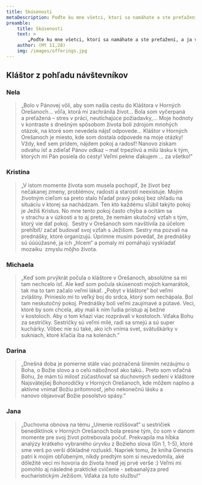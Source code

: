 ```yaml
---
title: Skúsenosti
metaDescription: Poďte ku mne všetci, ktorí sa namáhate a ste preťažení, a ja vás posilním.
preamble:
    title: Skúsenosti
    text: >
        „Poďte ku mne všetci, ktorí sa namáhate a ste preťažení, a ja vás posilním.”
    author: (Mt 11,28)
    img: /images/offerings.jpg
---
```


## Kláštor z pohľadu návštevníkov

### Nela

> „Bolo v Pánovej vôli, aby som našla cestu do Kláštora v Horných Orešanoch... vôľa, ktorá mi
> zachránila život... Bola som vyčerpaná a preťažená – stres v práci, neutíchajúce požiadavky,...
> Moje hodnoty v kontraste s dnešným spôsobom života boli zdrojom mnohých otázok, na ktoré
> som nevedela nájsť odpovede... Kláštor v Horných Orešanoch je miesto, kde som dostala
> odpovede na moje otázky! Vždy, keď sem prídem, nájdem pokoj a radosť! Nanovo získam odvahu
> ísť a zdieľať Pánov odkaz – mať trpezlivú a milú lásku k tým, ktorých mi Pán posiela do cesty!
> Veľmi pekne ďakujem ... za všetko!”

### Kristína

> „V istom momente života som musela pochopiť, že život bez nečakanej zmeny, problémov, radostí
> a starostí neexistuje. Mojim životným cieľom sa preto stalo hľadať pravý pokoj bez ohľadu na
> situáciu v ktorej sa nachádzam. Ten kto každému sľúbil takýto pokoj je Ježiš Kristus. No mne
> tento pokoj často chýba a ocitám sa v strachu a v úzkosti a to aj preto, že nemám skutočný vzťah
> s tým, ktorý vie dať pokoj.  Sestry v Orešanoch som navštívila za účelom prehĺbiť/ začať budovať
> svoj vzťah s Ježišom. Sestry ma pozvali na prednášky, ktoré organizujú. Úprimne musím povedať,
> že prednášky sú úúúúžasné, ja ich „hlcem“ a pomaly mi pomáhajú vyskladať mozaiku  zmyslu
> môjho života.

### Michaela

> „Keď som prvýkrát počula o kláštore v Orešanoch, absolútne sa mi tam nechcelo ísť. Ale keď som
> počula skúsenosti mojich kamarátok, tak ma to tam začalo veľmi lákať. „Pobyt v kláštore”
> bol veľmi zvláštny. Prinieslo mi to veľký boj do srdca, ktorý som nechápala. Bol tam neskutočný
> pokoj. Prednášky boli veľmi zaujímavé a&nbsp;pútavé. Veci, ktoré by som chcela, aby mali k nim
> ľudia prístup aj bežne v&nbsp;kostoloch. Aby o tom kňazi viac rozprávali v kostoloch. Vďaka Bohu
> za sestričky. Sestričky sú veľmi milé, radi sa smejú a sú super kuchárky. Vôbec nie sú také, ako
> ich vníma svet, svätuškárky v sukniach, ktoré kľačia iba na kolenách.”

### Darina

> „Dnešná doba je pomerne stále viac poznačená šírením nezáujmu o Boha, o Božie slovo a o celú
> nábožnosť ako takú.. Preto som vďačná Bohu, že mám tú milosť zúčastňovať sa duchovných
> sedení v kláštore Najsvätejšej Bohorodičky v Horných Orešanoch, kde môžem naplno a aktívne
> vnímať Božiu prítomnosť, jeho nekonečnú lásku a nanovo objavovať Božie posolstvo spásy.”

### Jana

> „Duchovna obnova na tému „Umenie rozlišovať“ u sestričiek benediktínok v Horných
> Orešanoch bola presne tým, čo som v danom momente pre svoj život potrebovala počuť. Prekvapila
> ma hĺbka analýzy krátkeho vybraného úryvku z Božieho slova (Gn 1, 1-5), ktoré sme verš po verši
> dôkladné rozluskli. Napriek tomu, že kniha Genezis patri k mojim obľúbeným, nikdy predtým som si
> neuvedomila, aké dôležité veci mi hovoria do života hneď jej prvé verše :) Veľmi mi pomohlo aj
> následné praktické cvičenie - sebaanalýza pred eucharistickým Ježišom. Vďaka za tuto službu!“
